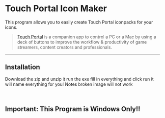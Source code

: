 # Touch Portal Icon Maker

This program allows you to easily create Touch Portal iconpacks for your icons.

>[Touch Portal](https://Touch-Portal.com/) is a companion app to control a PC or a Mac by using a deck of buttons to improve the workflow & productivity of game streamers, content creators and professionals.

***

## Installation
Download the zip and unzip it
run the exe
fill in everything
and click run it will name everything for you!
Notes broken image will not work

<br/>

## Important: This Program is Windows Only!!

